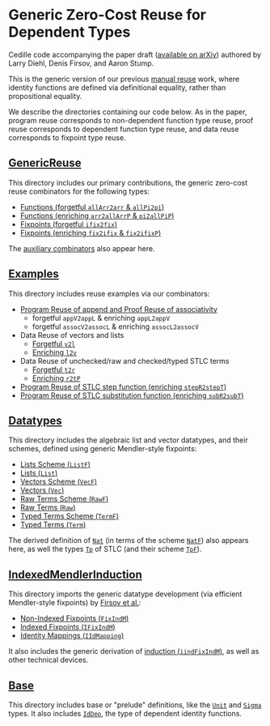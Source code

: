 Generic Zero-Cost Reuse for Dependent Types
===========================================

Cedille code accompanying the paper draft
([available on arXiv](https://arxiv.org/abs/1803.08150)) 
authored by Larry Diehl, Denis Firsov, and Aaron Stump.

This is the generic version of our
previous [manual reuse](https://github.com/larrytheliquid/zero-cost-coercions)
work, where identity functions are defined via definitional equality, 
rather than propositional equality.

We describe the directories containing our code below. As in the paper,
program reuse corresponds to non-dependent function type reuse,
proof reuse corresponds to dependent function type reuse,
and data reuse corresponds to fixpoint type reuse.

[GenericReuse](GenericReuse)
---------------------------------

This directory includes our primary contributions,
the generic zero-cost reuse combinators for the following types:
* [Functions (forgetful `allArr2arr` & `allPi2pi`)](GenericReuse/FogFun.ced)
* [Functions (enriching `arr2allArrP` & `pi2allPiP`)](GenericReuse/EnrFun.ced)
* [Fixpoints (forgetful `ifix2fix`)](GenericReuse/FogFix.ced)
* [Fixpoints (enriching `fix2ifix` & `fix2ifixP`)](GenericReuse/EnrFix.ced)

The [auxiliary combinators](GenericReuse/Aux.ced) also appear here.

[Examples](Examples)
---------------------------------

This directory includes reuse examples via our combinators:
* [Program Reuse of append and Proof Reuse of associativity](Examples/AppendReuse.ced)
  * forgetful `appV2appL` & enriching `appL2appV`
  * forgetful `assocV2assocL` & enriching `assocL2assocV`
* Data Reuse of vectors and lists
  * [Forgetful `v2l`](Examples/VecListReuse.ced)
  * [Enriching `l2v`](Examples/ListVecReuse.ced)
* Data Reuse of unchecked/raw and checked/typed STLC terms
  * [Forgetful `t2r`](Examples/TermRawReuse.ced)
  * [Enriching `r2tP`](Examples/RawTermReuse.ced)
* [Program Reuse of STLC step function (enriching `stepR2stepT`)](Examples/StepReuse.ced)
* [Program Reuse of STLC substitution function (enriching `subR2subT`)](Examples/SubReuse.ced)

[Datatypes](Datatypes)
---------------------------

This directory includes the algebraic list and vector datatypes,
and their schemes, defined using generic Mendler-style fixpoints:
* [Lists Scheme (`ListF`)](Datatypes/ListF.ced)
* [Lists (`List`)](Datatypes/List.ced)
* [Vectors Scheme (`VecF`)](Datatypes/VecF.ced)
* [Vectors (`Vec`)](Datatypes/Vec.ced)
* [Raw Terms Scheme (`RawF`)](Datatypes/RawF.ced)
* [Raw Terms (`Raw`)](Datatypes/Raw.ced)
* [Typed Terms Scheme (`TermF`)](Datatypes/TermF.ced)
* [Typed Terms (`Term`)](Datatypes/Term.ced)

The derived definition of [`Nat`](Datatypes/Nat.ced)
(in terms of the scheme [`NatF`](Datatypes/NatF.ced))
also appears here, as well the types [`Tp`](Datatypes/Tp.ced)
of STLC (and their scheme [`TpF`](Datatypes/TpF.ced)).

[IndexedMendlerInduction](IndexedMendlerInduction)
-------------------------------------------------------

This directory imports the generic datatype development
(via efficient Mendler-style fixpoints) by
[Firsov et al.](https://arxiv.org/abs/1803.02473):
* [Non-Indexed Fixpoints (`FixIndM`)](IndexedMendlerInduction/FixIndM.ced)
* [Indexed Fixpoints (`IFixIndM`)](IndexedMendlerInduction/IFixIndM.ced)
* [Identity Mappings (`IIdMapping`)](IndexedMendlerInduction/IIdMapping.ced)

It also includes the generic derivation of [induction (`iindFixIndM`)](IndexedMendlerInduction/IInductionM.ced),
as well as other technical devices.

[Base](Base)
-----------------

This directory includes base or "prelude" definitions,
like the [`Unit`](Base/Unit.ced) and [`Sigma`](Base/Sigma.ced) types.
It also includes [`IdDep`](Base/Id.ced),
the type of dependent identity functions.


